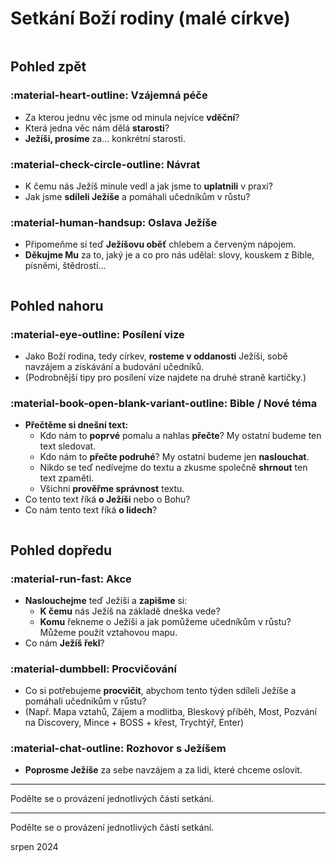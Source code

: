 <script>
  document.querySelector('.md-content').id = "discovery-main";
</script>

# Setkání Boží rodiny (malé církve)

<div class="swiper" markdown>
<div class="swiper-pagination"></div>
<div class="column-wrapper swiper-wrapper" markdown>
<div class="column swiper-slide" markdown>

## Pohled zpět

### :material-heart-outline: Vzájemná péče
- Za kterou jednu věc jsme od minula nejvíce **vděční**?
- Která jedna věc nám dělá **starosti**?
- **Ježíši, prosíme** za... konkrétní starosti.

### :material-check-circle-outline: Návrat <span class="nikdy-nevynechej"></span>

- K čemu nás Ježíš minule vedl a jak jsme to **uplatnili** v praxi?
- Jak jsme **sdíleli Ježíše** a pomáhali učedníkům v růstu?

### :material-human-handsup: Oslava Ježíše
- Připomeňme si teď **Ježíšovu oběť** chlebem a červeným nápojem.
- **Děkujme Mu** za to, jaký je a co pro nás udělal: slovy, kouskem z Bible, písněmi, štědrostí…

</div>
<div class="column swiper-slide" markdown>

## Pohled nahoru

### :material-eye-outline: Posílení vize <span class="nikdy-nevynechej"></span>
- Jako Boží rodina, tedy církev, **rosteme v oddanosti** Ježíši, sobě navzájem a získávání a budování učedníků.
- (Podrobnější tipy pro posílení vize najdete na druhé straně kartičky.)


### :material-book-open-blank-variant-outline: Bible / Nové téma
- **Přečtěme si dnešní text:**
    - Kdo nám to **poprvé** pomalu a nahlas **přečte**? My ostatní budeme ten text sledovat.
    - Kdo nám to **přečte podruhé**? My ostatní budeme jen **naslouchat**.
    - Nikdo se teď nedívejme do textu a zkusme společně **shrnout** ten text zpaměti.
    - Všichni **prověřme správnost** textu.
- Co tento text říká **o Ježíši** nebo o Bohu?
- Co nám tento text říká **o lidech**?


</div>
<div class="column swiper-slide" markdown>

## Pohled dopředu

### :material-run-fast: Akce <span class="nikdy-nevynechej"></span>
- **Naslouchejme** teď Ježíši a **zapišme** si:
    - **K čemu** nás Ježíš na základě dneška vede?
    - **Komu** řekneme o Ježíši a jak pomůžeme učedníkům v růstu?  Můžeme použít vztahovou mapu.
- Co nám **Ježíš řekl**?

### :material-dumbbell: Procvičování <span class="nikdy-nevynechej"></span>
- Co si potřebujeme **procvičit**, abychom tento týden sdíleli Ježíše a pomáhali učedníkům v růstu?
- (Např. Mapa vztahů, Zájem a modlitba, Bleskový příběh, Most, Pozvání na Discovery, Mince + BOSS + křest, Trychtýř, Enter)

### :material-chat-outline: Rozhovor s Ježíšem
- **Poprosme Ježíše** za sebe navzájem a za lidi, které chceme oslovit.

<div class="paticka-narrow" markdown>
<hr>
Podělte se o provázení jednotlivých částí setkání.
</div>

</div>
</div>
</div>

<div class="paticka-wide" markdown>
<hr>
Podělte se o provázení jednotlivých částí setkání.
<p class="print-only">srpen 2024</p>
</div>
